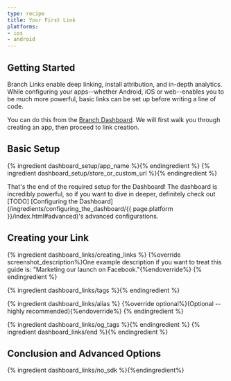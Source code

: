 ```yaml
---
type: recipe
title: Your First Link
platforms:
- ios
- android
---
```


## Getting Started

Branch Links enable deep linking, install attribution, and in-depth analytics. While configuring your apps--whether Android, iOS or web--enables you to be much more powerful, basic links can be set up before writing a line of code.

You can do this from the [Branch Dashboard](https://dashboard.branch.io/). We will first walk you through creating an app, then proceed to link creation.

## Basic Setup
{% ingredient dashboard_setup/app_name %}{% endingredient %}
{% ingredient dashboard_setup/store_or_custom_url %}{% endingredient %}

That's the end of the required setup for the Dashboard! The dashboard is incredibly powerful, so if you want to dive in deeper, definitely check out [TODO] [Configuring the Dashboard](/ingredients/configuring_the_dashboard/{{ page.platform }}/index.html#advanced)'s advanced configurations.


## Creating your Link

{% ingredient dashboard_links/creating_links %}
	{%override screenshot_description%}One example description if you want to treat this guide is: "Marketing our launch on Facebook."{%endoverride%}
{% endingredient %}

{% ingredient dashboard_links/tags %}{% endingredient %}

{% ingredient dashboard_links/alias %}
	{%override optional%}(Optional -- highly recommended){%endoverride%}
{% endingredient %}

{% ingredient dashboard_links/og_tags %}{% endingredient %}
{% ingredient dashboard_links/end %}{% endingredient %}
<!--- /Creating your Link -->


## Conclusion and Advanced Options

{% ingredient dashboard_links/no_sdk %}{%endingredient%}